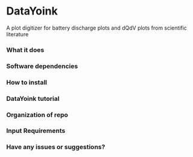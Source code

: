 # DataYoink <br />
A plot digitizer for battery discharge plots and dQdV plots from scientific literature <br />

### What it does



### Software dependencies


### How to install 


### DataYoink tutorial


### Organization of repo


### Input Requirements


### Have any issues or suggestions?
